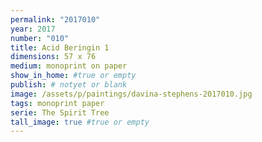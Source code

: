 ```yaml
---
permalink: "2017010"
year: 2017
number: "010"
title: Acid Beringin 1
dimensions: 57 x 76
medium: monoprint on paper
show_in_home: #true or empty
publish: # notyet or blank
image: /assets/p/paintings/davina-stephens-2017010.jpg
tags: monoprint paper
serie: The Spirit Tree
tall_image: true #true or empty
---
```

